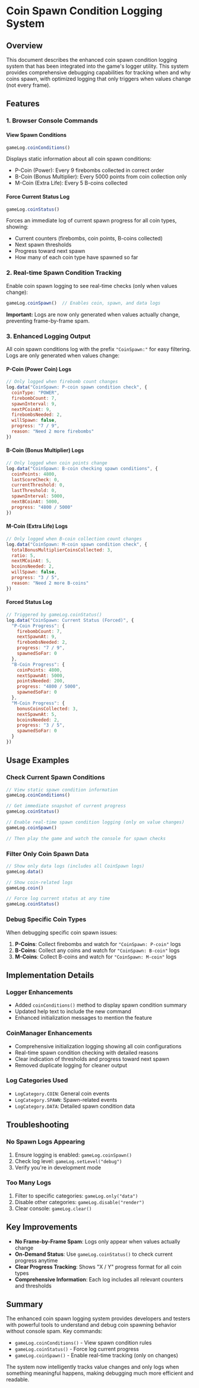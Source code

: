 # Coin Spawn Condition Logging System

## Overview
This document describes the enhanced coin spawn condition logging system that has been integrated into the game's logger utility. This system provides comprehensive debugging capabilities for tracking when and why coins spawn, with optimized logging that only triggers when values change (not every frame).

## Features

### 1. Browser Console Commands

#### View Spawn Conditions
```javascript
gameLog.coinConditions()
```
Displays static information about all coin spawn conditions:
- P-Coin (Power): Every 9 firebombs collected in correct order
- B-Coin (Bonus Multiplier): Every 5000 points from coin collection only  
- M-Coin (Extra Life): Every 5 B-coins collected

#### Force Current Status Log
```javascript
gameLog.coinStatus()
```
Forces an immediate log of current spawn progress for all coin types, showing:
- Current counters (firebombs, coin points, B-coins collected)
- Next spawn thresholds
- Progress toward next spawn
- How many of each coin type have spawned so far

### 2. Real-time Spawn Condition Tracking
Enable coin spawn logging to see real-time checks (only when values change):

```javascript
gameLog.coinSpawn()  // Enables coin, spawn, and data logs
```

**Important:** Logs are now only generated when values actually change, preventing frame-by-frame spam.

### 3. Enhanced Logging Output
All coin spawn conditions log with the prefix `"CoinSpawn:"` for easy filtering. Logs are only generated when values change:

#### P-Coin (Power Coin) Logs
```javascript
// Only logged when firebomb count changes
log.data("CoinSpawn: P-coin spawn condition check", {
  coinType: "POWER",
  firebombCount: 7,
  spawnInterval: 9,
  nextPCoinAt: 9,
  firebombsNeeded: 2,
  willSpawn: false,
  progress: "7 / 9",
  reason: "Need 2 more firebombs"
})
```

#### B-Coin (Bonus Multiplier) Logs
```javascript
// Only logged when coin points change
log.data("CoinSpawn: B-coin checking spawn conditions", {
  coinPoints: 4800,
  lastScoreCheck: 0,
  currentThreshold: 0,
  lastThreshold: 0,
  spawnInterval: 5000,
  nextBCoinAt: 5000,
  progress: "4800 / 5000"
})
```

#### M-Coin (Extra Life) Logs
```javascript
// Only logged when B-coin collection count changes
log.data("CoinSpawn: M-coin spawn condition check", {
  totalBonusMultiplierCoinsCollected: 3,
  ratio: 5,
  nextMCoinAt: 5,
  bcoinsNeeded: 2,
  willSpawn: false,
  progress: "3 / 5",
  reason: "Need 2 more B-coins"
})
```

#### Forced Status Log
```javascript
// Triggered by gameLog.coinStatus()
log.data("CoinSpawn: Current Status (Forced)", {
  "P-Coin Progress": {
    firebombCount: 7,
    nextSpawnAt: 9,
    firebombsNeeded: 2,
    progress: "7 / 9",
    spawnedSoFar: 0
  },
  "B-Coin Progress": {
    coinPoints: 4800,
    nextSpawnAt: 5000,
    pointsNeeded: 200,
    progress: "4800 / 5000",
    spawnedSoFar: 0
  },
  "M-Coin Progress": {
    bonusCoinsCollected: 3,
    nextSpawnAt: 5,
    bcoinsNeeded: 2,
    progress: "3 / 5",
    spawnedSoFar: 0
  }
})
```

## Usage Examples

### Check Current Spawn Conditions
```javascript
// View static spawn condition information
gameLog.coinConditions()

// Get immediate snapshot of current progress
gameLog.coinStatus()

// Enable real-time spawn condition logging (only on value changes)
gameLog.coinSpawn()

// Then play the game and watch the console for spawn checks
```

### Filter Only Coin Spawn Data
```javascript
// Show only data logs (includes all CoinSpawn logs)
gameLog.data()

// Show coin-related logs
gameLog.coin()

// Force log current status at any time
gameLog.coinStatus()
```

### Debug Specific Coin Types
When debugging specific coin spawn issues:

1. **P-Coins**: Collect firebombs and watch for `"CoinSpawn: P-coin"` logs
2. **B-Coins**: Collect any coins and watch for `"CoinSpawn: B-coin"` logs  
3. **M-Coins**: Collect B-coins and watch for `"CoinSpawn: M-coin"` logs

## Implementation Details

### Logger Enhancements
- Added `coinConditions()` method to display spawn condition summary
- Updated help text to include the new command
- Enhanced initialization messages to mention the feature

### CoinManager Enhancements
- Comprehensive initialization logging showing all coin configurations
- Real-time spawn condition checking with detailed reasons
- Clear indication of thresholds and progress toward next spawn
- Removed duplicate logging for cleaner output

### Log Categories Used
- `LogCategory.COIN`: General coin events
- `LogCategory.SPAWN`: Spawn-related events
- `LogCategory.DATA`: Detailed spawn condition data

## Troubleshooting

### No Spawn Logs Appearing
1. Ensure logging is enabled: `gameLog.coinSpawn()`
2. Check log level: `gameLog.setLevel("debug")`
3. Verify you're in development mode

### Too Many Logs
1. Filter to specific categories: `gameLog.only("data")`
2. Disable other categories: `gameLog.disable("render")`
3. Clear console: `gameLog.clear()`

## Key Improvements
- **No Frame-by-Frame Spam**: Logs only appear when values actually change
- **On-Demand Status**: Use `gameLog.coinStatus()` to check current progress anytime
- **Clear Progress Tracking**: Shows "X / Y" progress format for all coin types
- **Comprehensive Information**: Each log includes all relevant counters and thresholds

## Summary
The enhanced coin spawn logging system provides developers and testers with powerful tools to understand and debug coin spawning behavior without console spam. Key commands:
- `gameLog.coinConditions()` - View spawn condition rules
- `gameLog.coinStatus()` - Force log current progress
- `gameLog.coinSpawn()` - Enable real-time tracking (only on changes)

The system now intelligently tracks value changes and only logs when something meaningful happens, making debugging much more efficient and readable.